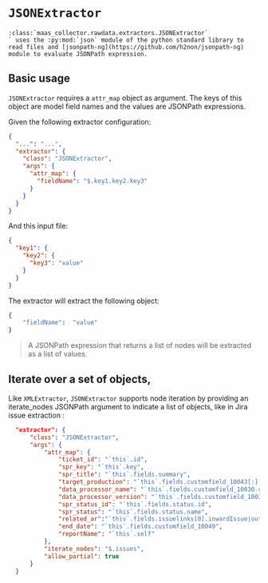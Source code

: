 # `JSONExtractor`

```{eval-rst}
:class:`maas_collector.rawdata.extractors.JSONExtractor`
` uses the :py:mod:`json` module of the python standard library to read files and [jsonpath-ng](https://github.com/h2non/jsonpath-ng) module to evaluate JSONPath expression.
```

## Basic usage

`JSONExtractor` requires a `attr_map` object as argument. The keys of this object are model field names and the values are JSONPath expressions.

Given the following extractor configuration:

```json
{
  "...": "...",
  "extractor": {
    "class": "JSONExtractor",
    "args": {
      "attr_map": {
        "fieldName": "$.key1.key2.key3"
      }
    }
  }
}
```

And this input file:

```json
{
  "key1": {
    "key2": {
      "key3": "value"
    }
  }
}
```

The extractor will extract the following object:

```python
{
    "fieldName":  "value"
}
```

> A JSONPath expression that returns a list of nodes will be extracted as a list of values.

## Iterate over a set of objects,

Like `XMLExtractor`, `JSONExtractor` supports node iteration by providing an iterate_nodes JSONPath argument to indicate a list of objects, like in Jira issue extraction :

```json
  "extractor": {
      "class": "JSONExtractor",
      "args": {
          "attr_map": {
              "ticket_id": "`this`.id",
              "spr_key": "`this`.key",
              "spr_title": "`this`.fields.summary",
              "target_production": "`this`.fields.customfield_10043[:].value",
              "data_processor_name": "`this`.fields.customfield_10030.content[:].content[:].text",
              "data_processor_version": "`this`.fields.customfield_10031.content[:].content[:].text",
              "spr_status_id": "`this`.fields.status.id",
              "spr_status": "`this`.fields.status.name",
              "related_ar":"`this`.fields.issuelinks[0].inwardIssue|outwardIssue.id",
              "end_date": "`this`.fields.customfield_10049",
              "reportName": "`this`.self"
          },
          "iterate_nodes": "$.issues",
          "allow_partial": true
      }
  }
```
